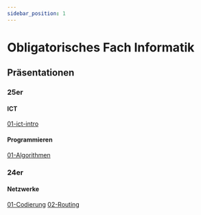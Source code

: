 ```yaml
---
sidebar_position: 1
---
```


# Obligatorisches Fach Informatik

## Präsentationen

### 25er
#### ICT

[01-ict-intro](/p/01-ict-intro.html)

#### Programmieren
[01-Algorithmen](/p/Programmieren/Algorithmen/01-algorithmen.html)

### 24er
#### Netzwerke

[01-Codierung](/p/Netzwerke/Codierung/01-codierung.html)
[02-Routing](/p/Netzwerke/Routing/presentation.html)
